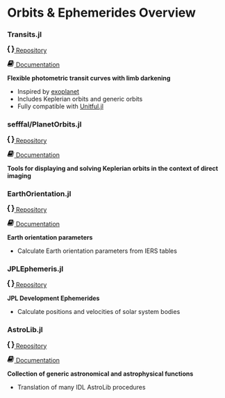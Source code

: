 # Orbits & Ephemerides Overview

### Transits.jl

[![curly braces](../assets/code.png) Repository](https://github.com/JuliaAstro/Transits.jl)

[![book icon](../assets/book.png) Documentation](https://juliaastro.github.io/Transits.jl/stable/)

**Flexible photometric transit curves with limb darkening**

- Inspired by [exoplanet](https://github.com/exoplanet-dev/exoplanet)
- Includes Keplerian orbits and generic orbits
- Fully compatible with [Unitful.jl](https://github.com/painterqubits/Unitful.jl)

### sefffal/PlanetOrbits.jl

[![curly braces](../assets/code.png) Repository](https://github.com/sefffal/PlanetOrbits.jl)

[![book icon](../assets/book.png) Documentation](https://sefffal.github.io/PlanetOrbits.jl/stable/)

**Tools for displaying and solving Keplerian orbits in the context of direct imaging**

### EarthOrientation.jl

[![curly braces](../assets/code.png) Repository](https://github.com/JuliaAstro/EarthOrientation.jl)

[![book icon](../assets/book.png) Documentation](https://juliaastro.github.io/EarthOrientation.jl/stable/)

**Earth orientation parameters**

- Calculate Earth orientation parameters from IERS tables

### JPLEphemeris.jl

[![curly braces](../assets/code.png) Repository](https://github.com/JuliaAstro/JPLEphemeris.jl)

**JPL Development Ephemerides**

- Calculate positions and velocities of solar system bodies

### AstroLib.jl

[![curly braces](../assets/code.png) Repository](https://github.com/JuliaAstro/astrolib.jl)

[![book icon](../assets/book.png) Documentation](https://juliaastro.github.io/AstroLib.jl/stable/)

**Collection of generic astronomical and astrophysical functions**

- Translation of many IDL AstroLib procedures